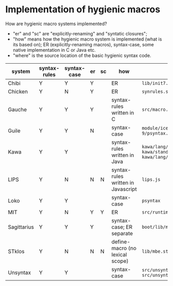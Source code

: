 # Implementation of hygienic macros

How are hygienic macro systems implemented?

* "er" and "sc" are "explicitly-renaming" and "syntatic closures";
* "how" means how the hygienic macro system is implemented (what is its based on);
  ER (explicitly-renaming macros), syntax-case, some native implementation in C or Java etc.
* "where" is the source location of the basic hygienic syntax code.

|system | syntax-rules | syntax-case | er | sc | how | where |
|---|---|---|---|---|---|---|
|Chibi	        |Y	|Y	|Y	|	| ER	                       | `lib/init7.scm` |
|Chicken        |Y	|N	|Y	|       | ER	                       | `synrules.scm expand.scm` |
|Gauche	        |Y	|Y	|Y	|	| syntax-rules written in C    | `src/macro.c` |
|Guile	        |Y	|Y	|N	|	| syntax-case                  | `module/ice-9/safe-r5rs.scm module/ice-9/psyntax.scm` |
|Kawa 	        |Y	|Y	|	|	| syntax-rules written in Java | `kawa/lang/Syntax{Pattern,Rule,Rules}.java  kawa/standard/syntax_case.java kawa/lang/SyntaxForms.java` |
|LIPS           |Y      |N      |N      |N      | syntax-rules written in Javascript | `lips.js` |
|Loko           |Y	|Y	|	|	| syntax-case                  | `psyntax` |
|MIT            |Y	|N	|Y	|Y	| ER                           | `src/runtime/syntax-rules.scm` |
|Sagittarius	|Y	|Y	|Y	|       | syntax-case; ER separate     | `boot/lib/macro.scm` |
|STklos         |Y      |N      |N      |N      | define-macro (no lexical scope) | `lib/mbe.stk` |
|Unsyntax	|Y	|Y	|	|       | syntax-case                  | `src/unsyntax/expander/syntax-case.scm src/unsyntax/syntax.scm` |
